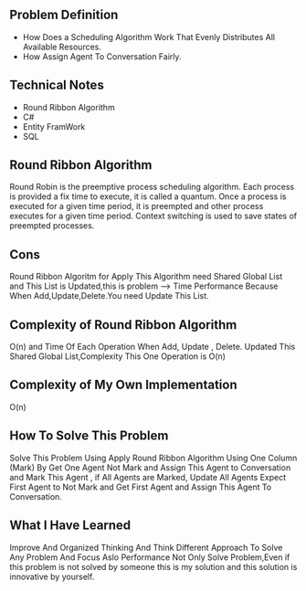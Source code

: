 ## Problem Definition 

- How Does a Scheduling Algorithm Work That Evenly Distributes All Available Resources.
- How Assign Agent To Conversation Fairly.

## Technical Notes

- Round Ribbon Algorithm  
- C#
- Entity FramWork
- SQL


## Round Ribbon Algorithm
 Round Robin is the preemptive process scheduling algorithm. Each process is provided a fix time to execute, it is called a quantum. Once a process is executed for a given time period, it is preempted and other process executes for a given time period. Context switching is used to save states of preempted processes.


## Cons
Round Ribbon Algoritm for Apply This Algorithm need Shared Global List and This List is Updated,this is problem --> Time Performance Because When Add,Update,Delete.You need Update This List.

## Complexity of Round Ribbon  Algorithm
O(n) and Time Of Each Operation When Add, Update , Delete. Updated This  Shared Global List,Complexity This One Operation is O(n)

## Complexity of My Own Implementation
O(n)


## How To Solve This Problem  

Solve This Problem Using  Apply Round Ribbon Algorithm Using One Column (Mark)  By Get  One Agent Not Mark  and Assign This Agent to Conversation and Mark This Agent , if All Agents are Marked, Update All Agents Expect First Agent to Not Mark and Get First Agent and Assign This Agent To Conversation.

## What I Have Learned 

Improve And Organized Thinking And Think Different Approach To Solve Any Problem And Focus Aslo Performance Not Only Solve Problem,Even if this problem is not solved by someone this is my solution and this solution is innovative by yourself. 




